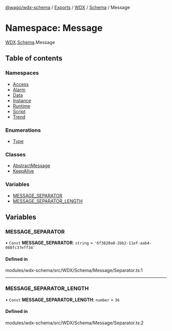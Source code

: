 [@wago/wdx-schema](../README.md) / [Exports](../modules.md) / [WDX](WDX.md) / [Schema](WDX.Schema.md) / Message

# Namespace: Message

[WDX](WDX.md).[Schema](WDX.Schema.md).Message

## Table of contents

### Namespaces

- [Access](WDX.Schema.Message.Access.md)
- [Alarm](WDX.Schema.Message.Alarm.md)
- [Data](WDX.Schema.Message.Data.md)
- [Instance](WDX.Schema.Message.Instance.md)
- [Runtime](WDX.Schema.Message.Runtime.md)
- [Script](WDX.Schema.Message.Script.md)
- [Trend](WDX.Schema.Message.Trend.md)

### Enumerations

- [Type](../enums/WDX.Schema.Message.Type.md)

### Classes

- [AbstractMessage](../classes/WDX.Schema.Message.AbstractMessage.md)
- [KeepAlive](../classes/WDX.Schema.Message.KeepAlive.md)

### Variables

- [MESSAGE\_SEPARATOR](WDX.Schema.Message.md#message_separator)
- [MESSAGE\_SEPARATOR\_LENGTH](WDX.Schema.Message.md#message_separator_length)

## Variables

### MESSAGE\_SEPARATOR

• `Const` **MESSAGE\_SEPARATOR**: `string` = `'6f3820a0-2bb2-11ef-aab4-088fc37eff34'`

#### Defined in

modules/wdx-schema/src/WDX/Schema/Message/Separator.ts:1

___

### MESSAGE\_SEPARATOR\_LENGTH

• `Const` **MESSAGE\_SEPARATOR\_LENGTH**: `number` = `36`

#### Defined in

modules/wdx-schema/src/WDX/Schema/Message/Separator.ts:2
